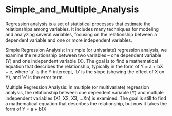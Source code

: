 # Simple_and_Multiple_Analysis
Regression analysis is a set of statistical processes that estimate the relationships among variables. It includes many techniques for modeling and analyzing several variables, focusing on the relationship between a dependent variable and one or more independent variables.

Simple Regression Analysis: In simple (or univariate) regression analysis, we examine the relationship between two variables – one dependent variable (Y) and one independent variable (X). The goal is to find a mathematical equation that describes the relationship, typically in the form of Y = a + bX + e, where 'a' is the Y-intercept, 'b' is the slope (showing the effect of X on Y), and 'e' is the error term.

Multiple Regression Analysis: In multiple (or multivariate) regression analysis, the relationship between one dependent variable (Y) and multiple independent variables (X1, X2, X3, ...Xn) is examined. The goal is still to find a mathematical equation that describes the relationship, but now it takes the form of Y = a + b1X
